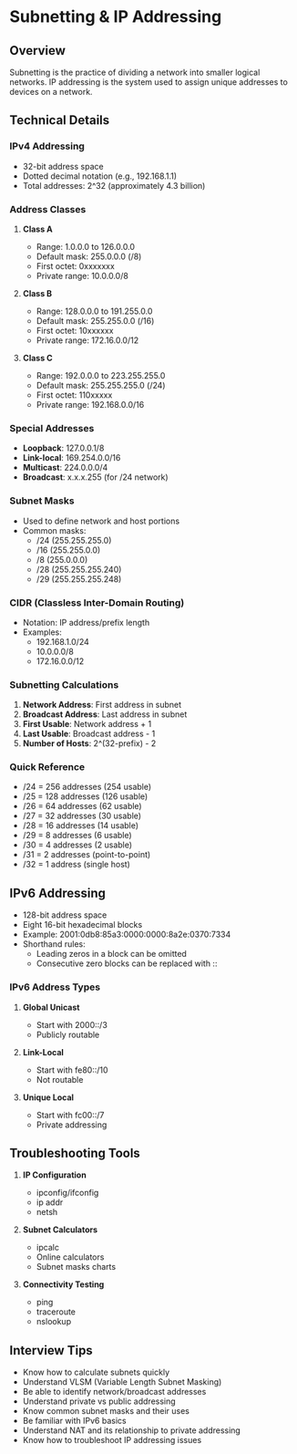 # Subnetting & IP Addressing

## Overview
Subnetting is the practice of dividing a network into smaller logical networks. IP addressing is the system used to assign unique addresses to devices on a network.

## Technical Details

### IPv4 Addressing
- 32-bit address space
- Dotted decimal notation (e.g., 192.168.1.1)
- Total addresses: 2^32 (approximately 4.3 billion)

### Address Classes
1. **Class A**
   - Range: 1.0.0.0 to 126.0.0.0
   - Default mask: 255.0.0.0 (/8)
   - First octet: 0xxxxxxx
   - Private range: 10.0.0.0/8

2. **Class B**
   - Range: 128.0.0.0 to 191.255.0.0
   - Default mask: 255.255.0.0 (/16)
   - First octet: 10xxxxxx
   - Private range: 172.16.0.0/12

3. **Class C**
   - Range: 192.0.0.0 to 223.255.255.0
   - Default mask: 255.255.255.0 (/24)
   - First octet: 110xxxxx
   - Private range: 192.168.0.0/16

### Special Addresses
- **Loopback**: 127.0.0.1/8
- **Link-local**: 169.254.0.0/16
- **Multicast**: 224.0.0.0/4
- **Broadcast**: x.x.x.255 (for /24 network)

### Subnet Masks
- Used to define network and host portions
- Common masks:
  - /24 (255.255.255.0)
  - /16 (255.255.0.0)
  - /8 (255.0.0.0)
  - /28 (255.255.255.240)
  - /29 (255.255.255.248)

### CIDR (Classless Inter-Domain Routing)
- Notation: IP address/prefix length
- Examples:
  - 192.168.1.0/24
  - 10.0.0.0/8
  - 172.16.0.0/12

### Subnetting Calculations
1. **Network Address**: First address in subnet
2. **Broadcast Address**: Last address in subnet
3. **First Usable**: Network address + 1
4. **Last Usable**: Broadcast address - 1
5. **Number of Hosts**: 2^(32-prefix) - 2

### Quick Reference
- /24 = 256 addresses (254 usable)
- /25 = 128 addresses (126 usable)
- /26 = 64 addresses (62 usable)
- /27 = 32 addresses (30 usable)
- /28 = 16 addresses (14 usable)
- /29 = 8 addresses (6 usable)
- /30 = 4 addresses (2 usable)
- /31 = 2 addresses (point-to-point)
- /32 = 1 address (single host)

## IPv6 Addressing
- 128-bit address space
- Eight 16-bit hexadecimal blocks
- Example: 2001:0db8:85a3:0000:0000:8a2e:0370:7334
- Shorthand rules:
  - Leading zeros in a block can be omitted
  - Consecutive zero blocks can be replaced with ::

### IPv6 Address Types
1. **Global Unicast**
   - Start with 2000::/3
   - Publicly routable

2. **Link-Local**
   - Start with fe80::/10
   - Not routable

3. **Unique Local**
   - Start with fc00::/7
   - Private addressing

## Troubleshooting Tools
1. **IP Configuration**
   - ipconfig/ifconfig
   - ip addr
   - netsh

2. **Subnet Calculators**
   - ipcalc
   - Online calculators
   - Subnet masks charts

3. **Connectivity Testing**
   - ping
   - traceroute
   - nslookup

## Interview Tips
- Know how to calculate subnets quickly
- Understand VLSM (Variable Length Subnet Masking)
- Be able to identify network/broadcast addresses
- Understand private vs public addressing
- Know common subnet masks and their uses
- Be familiar with IPv6 basics
- Understand NAT and its relationship to private addressing
- Know how to troubleshoot IP addressing issues 